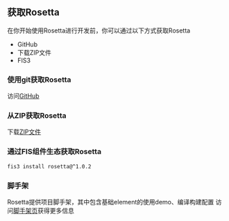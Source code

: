 ## 获取Rosetta
在你开始使用Rosetta进行开发前，你可以通过以下方式获取Rosetta
- GitHub
- 下载ZIP文件
- FIS3


### 使用git获取Rosetta
访问[GitHub](https://github.com/jiexuangao/rosetta)

### 从ZIP获取Rosetta
下载[ZIP文件](https://github.com/jiexuangao/rosetta/archive/master.zip)

### 通过FIS组件生态获取Rosetta
```bash
fis3 install rosetta@^1.0.2
```

### 脚手架
Rosetta提供项目脚手架，其中包含基础element的使用demo、编译构建配置
访问[脚手架页](./scaffold.md)获得更多信息